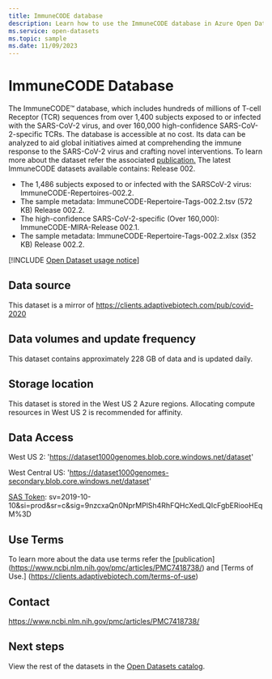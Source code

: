 ```yaml
---
title: ImmuneCODE database
description: Learn how to use the ImmuneCODE database in Azure Open Datasets.
ms.service: open-datasets
ms.topic: sample
ms.date: 11/09/2023
---
```


# ImmuneCODE Database

The ImmuneCODE™ database, which includes hundreds of millions of T-cell Receptor (TCR) sequences from over 1,400 subjects exposed to or infected with the SARS-CoV-2 virus, and over 160,000 high-confidence SARS-CoV-2-specific TCRs. 
The database is accessible at no cost. Its data can be analyzed to aid global initiatives aimed at comprehending the immune response to the SARS-CoV-2 virus and crafting novel interventions. To learn more about the dataset refer the associated [publication.](https://www.ncbi.nlm.nih.gov/pmc/articles/PMC7418738/)
The latest ImmuneCODE datasets available contains: Release 002.
- The 1,486 subjects exposed to or infected with the SARSCoV-2 virus: ImmuneCODE-Repertoires-002.2.
- The sample metadata: ImmuneCODE-Repertoire-Tags-002.2.tsv (572 KB) Release 002.2.
- The high-confidence SARS-CoV-2-specific (Over 160,000): ImmuneCODE-MIRA-Release 002.1.
- The sample metadata: ImmuneCODE-Repertoire-Tags-002.2.xlsx (352 KB) Release 002.2.

[!INCLUDE [Open Dataset usage notice](../../includes/open-datasets-usage-note.md)]

## Data source

This dataset is a mirror of https://clients.adaptivebiotech.com/pub/covid-2020

## Data volumes and update frequency

This dataset contains approximately 228 GB of data and is updated daily.

## Storage location

This dataset is stored in the West US 2 Azure regions. Allocating compute resources in West US 2 is recommended for affinity.

## Data Access

West US 2: 'https://dataset1000genomes.blob.core.windows.net/dataset'

West Central US: 'https://dataset1000genomes-secondary.blob.core.windows.net/dataset'

[SAS Token](../storage/common/storage-sas-overview.md): sv=2019-10-10&si=prod&sr=c&sig=9nzcxaQn0NprMPlSh4RhFQHcXedLQIcFgbERiooHEqM%3D

## Use Terms

To learn more about the data use terms refer the [publication] (https://www.ncbi.nlm.nih.gov/pmc/articles/PMC7418738/) and [Terms of Use.] (https://clients.adaptivebiotech.com/terms-of-use)
## Contact

https://www.ncbi.nlm.nih.gov/pmc/articles/PMC7418738/

## Next steps

View the rest of the datasets in the [Open Datasets catalog](dataset-catalog.md).
